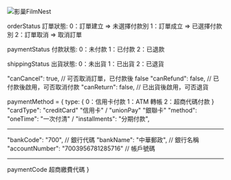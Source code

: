 ![影巢FilmNest](https://github.com/user-attachments/assets/93d9b093-de22-4e1e-94cd-f0b19d4c6c3e)

orderStatus 訂單狀態:
0：訂單建立 => 未選擇付款別
1：訂單成立 => 已選擇付款別
2：訂單取消 => 取消訂單

paymentStatus 付款狀態:
0：未付款
1：已付款
2：已退款

shippingStatus 出貨狀態:
0：未出貨
1：已出貨
2：已退貨

"canCancel": true, // 可否取消訂單，已付款後 false
"canRefund": false, // 已付款後啟用，可否取消付款
"canReturn": false, // 已出貨後啟用，可否退貨

paymentMethod = {
type: {
0：信用卡付款
1：ATM 轉帳
2：超商代碼付款
}
"cardType": "creditCard" "信用卡" / "unionPay" "銀聯卡"
"method": "oneTime": "一次付清" / "installments": "分期付款",

---

"bankCode": "700", // 銀行代碼
"bankName": "中華郵政", // 銀行名稱
"accountNumber": "7003956781285716" // 帳戶號碼

---

paymentCode 超商繳費代碼
}
